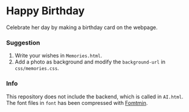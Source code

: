 # Happy Birthday

Celebrate her day by making a birthday card on the webpage.

### Suggestion

1. Write your wishes in `Memories.html`.
2. Add a photo as background and modify the `background-url` in `css/memories.css`.

### Info

This repository does not include the backend, which is called in `AI.html`.
The font files in `font` has been compressed with [Fomtmin](https://ecomfe.github.io/fontmin/).